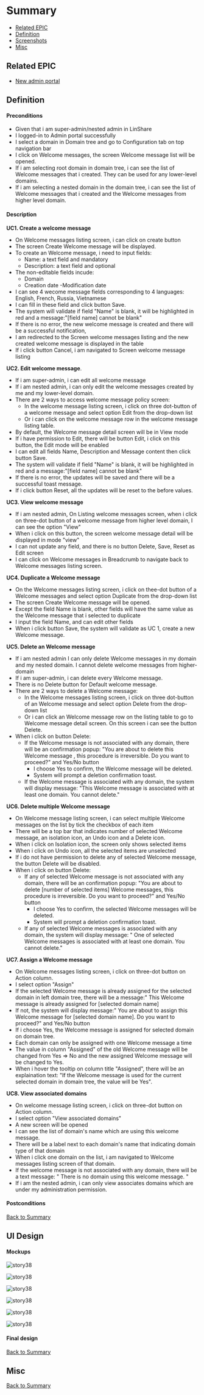 # Summary

* [Related EPIC](#related-epic)
* [Definition](#definition)
* [Screenshots](#screenshots)
* [Misc](#misc)

## Related EPIC

* [New admin portal](./README.md)

## Definition

#### Preconditions

- Given that i am super-admin/nested admin in LinShare 
- I logged-in to Admin portal successfully
- I select a domain in Domain tree and go to Configuration tab on top navigation bar
- I click on Welcome messages, the screen Welcome message list will be opened.
- If i am selecting root domain in domain tree, i can see the list of Welcome messages that i created. They can be used for any lower-level domains.
- If i am selecting a nested domain in the domain tree, i can see the list of Welcome messages that i created and the Welcome messages from higher level domain. 

#### Description

**UC1. Create a welcome message**
- On Welcome messages listing screen, i can click on create button 
- The screen Create Welcome message will be displayed.
- To create an Welcome message, i need to input fields:
   - Name: a text field and mandatory
   - Description: a text field and optional
- The non-editable fields incude:
   - Domain
   - Creation date
   -Modification date
- I can see 4 wecome message fields corresponding to 4 languages: English, French, Russia, Vietnamese
- I can fill in these field and click button Save.
- The system will validate if field "Name" is blank, it will be highlighted in red and a message:"[field name] cannot be blank"
- If there is no error, the new welcome message is created and there will be a successful notification, 
- I am redirected to the Screen welcome messages listing and the new created welcome message is displayed in the table
- If i click button Cancel, i am navigated to  Screen welcome message listing

**UC2. Edit welcome message**.
- If i am super-admin, i can edit all welcome message
- If i am nested admin, i can only edit the welcome messages created by me and my lower-level domain.
- There are 2 ways to access welcome message policy screen:
   - In the welcome message listing screen, i click on three dot-button of a welcome message and select option Edit from the drop-down list
   - Or i can click on the welcome message row in the welcome message listing table. 
- By default, the Welcome message detail screen will be in View mode 
- If i have permission to Edit, there will be button Edit, i click on this button, the Edit mode will be enabled
- I can edit all fields Name, Description and Message content then click button Save.
- The system will validate if field "Name" is blank, it will be highlighted in red and a message:"[field name] cannot be blank"
- If there is no error, the updates will be saved and there will be a successful toast message.
- If i click button Reset, all the updates will be reset to the before values.

**UC3. View welcome message**
- If i am nested admin, On Listing welcome messages screen,  when i click on three-dot button of a welcome message from higher level domain,
I can see the option "View"
- When i click on this button, the screen welcome message detail will be displayed in mode "view" 
- I can not update any field, and there is no button Delete, Save, Reset as Edit screen 
- I can click on Welcome messages in Breadcrumb to navigate back to Welcome messages listing screen. 

**UC4. Duplicate a Welcome message**

- On the Welcome messages listing screen, i click on thee-dot button of a Welcome messages and select option Duplicate from the drop-down list 
- The screen Create Welcome message will be opened.
- Except the field Name is blank, other fields will have the same value as the Welcome message that i selected to duplicate
- I input the field Name, and can edit other fields
- When i click button Save, the system will validate as UC 1, create a new Welcome message. 

**UC5. Delete an Welcome message**
- If i am nested admin I can only delete Welcome messages in my domain and my nested domain. I cannot delete welcome messages from higher-domain
- If i am super-admin, i can delete every  Welcome message. 
- There is no Delete button for Default welcome message.
- There are 2 ways to delete a Welcome message:
   - In the  Welcome messages listing screen, i click on three dot-button of an  Welcome message and select option Delete from the drop-down list
   - Or i can click an  Welcome message row on the listing table to go to  Welcome message detail screen. On this screen i can see the button Delete.
- When i click on button Delete:
   - If the  Welcome message is not associated with any domain, there will be an confirmation popup: "You are about to delete this  Welcome message , this procedure is irreversible. Do you want to proceed?" and Yes/No button
      - I choose Yes to confirm, the  Welcome message will be deleted.
      - System will prompt a deletion confirmation toast.
   - If the  Welcome message is associated with any domain, the system will display message: "This  Welcome message is associated with at least one domain. You cannot delete."

**UC6. Delete multiple Welcome message**

- On  Welcome message listing screen, i can select multiple Welcome messages on the list by tick the checkbox of each item
- There will be a top bar that indicates number of selected  Welcome message, an isolation icon, an Undo icon and a Delete icon. 
- When i click on Isolation icon, the screen only shows selected items 
- When i click on Undo icon, all the selected items are unselected 
- If i do not have permission to delete any of selected  Welcome message, the button Delete will be disabled. 
- When i click on button Delete:
   - If any of selected  Welcome message is not associated with any domain, there will be an confirmation popup: "You are about to delete [number of selected items]  Welcome messages, this procedure is irreversible. Do you want to proceed?" and Yes/No button 
      - I choose Yes to confirm, the selected  Welcome messages will be deleted.
      - System will prompt a deletion confirmation toast.
   - If any of selected  Welcome messages  is associated with any domain, the system will display message: " One of selected  Welcome messages is associated with at least one domain. You cannot delete."

**UC7. Assign a Welcome message**

- On  Welcome messages listing screen, i click on three-dot button on Action column.
- I select option "Assign"
- If the selected Welcome message is already assigned for the selected domain in left domain tree, there will be a message:" This  Welcome message is already assigned for [selected domain name]
- If not, the system will display message:" You are about to assign this  Welcome message for [selected domain name]. Do you want to proceed?" and Yes/No button
- If i choose Yes, the  Welcome message is assigned for selected domain on domain tree. 
- Each domain can only be assigned with one  Welcome message a time 
- The value in column "Assigned" of the old  Welcome message will be changed from Yes => No and the new assigned Welcome message will be changed to Yes. 
- When i hover the tooltip on column title "Assigned", there will be an explaination text: "If the Welcome message is used for the current selected domain in domain tree, the value will be Yes".

**UC8. View associated domains**

- On welcome message listing screen, i click on three-dot button on Action column.
- I select option "View associated domains"
- A new screen will be opened
- I can see the list of domain's name which are using this welcome message.
- There will be a label next to each domain's name that indicating domain type of that domain
- When i click one domain on the list, i am navigated to Welcome messages listing screen of that domain.
- If the welcome message is not associated with any domain, there will be a text message: " There is no domain using this welcome message. "
- If i am the nested admin, i can only view associates domains which are under my administration permission. 

#### Postconditions

[Back to Summary](#summary)

## UI Design

#### Mockups

![story38](./mockups/38.1.png)

![story38](./mockups/38.2.png)

![story38](./mockups/38.3.png)

![story38](./mockups/38.4.png)

![story38](./mockups/38.5.png)

![story38](./mockups/38.6.png)

#### Final design

[Back to Summary](#summary)
## Misc

[Back to Summary](#summary)
